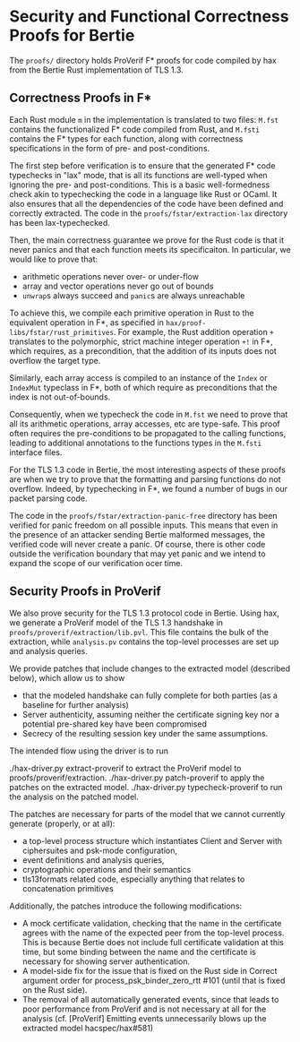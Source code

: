 # Security and Functional Correctness Proofs for Bertie

The `proofs/` directory holds ProVerif F\* proofs for code compiled by
hax from the Bertie Rust implementation of TLS 1.3.

## Correctness Proofs in F\*

Each Rust module `m` in the implementation is translated to two files:
`M.fst` contains the functionalized F\* code compiled from Rust, and
`M.fsti` contains the F\* types for each function, along with correctness
specifications in the form of pre- and post-conditions.

The first step before verification is to ensure that the generated F\* code
typechecks in "lax" mode, that is all its functions are well-typed when ignoring
the pre- and post-conditions. This is a basic well-formedness check akin
to typechecking the code in a language like Rust or OCaml. It also ensures
that all the dependencies of the code have been defined and correctly extracted.
The code in the `proofs/fstar/extraction-lax` directory has been lax-typechecked.

Then, the main correctness guarantee we prove for the Rust code is
that it never panics and that each function meets its specificaiton.
In particular, we would like to prove that:

- arithmetic operations never over- or under-flow
- array and vector operations never go out of bounds
- `unwrap`s always succeed and `panic`s are always unreachable

To achieve this, we compile each primitive operation in Rust to the
equivalent operation in F\*, as specified in
`hax/proof-libs/fstar/rust_primitives`. For example, the Rust
addition operation `+` translates to the polymorphic, strict machine
integer operation `+!` in F\*, which requires, as a precondition, that
the addition of its inputs does not overflow the target type.

Similarly, each array access is compiled to an instance of the `Index`
or `IndexMut` typeclass in F\*, both of which require as preconditions
that the index is not out-of-bounds.

Consequently, when we typecheck the code in `M.fst` we need to prove
that all its arithmetic operations, array accesses, etc are
type-safe. This proof often requires the pre-conditions to be
propagated to the calling functions, leading to additional annotations
to the functions types in the `M.fsti` interface files.

For the TLS 1.3 code in Bertie, the most interesting aspects of these
proofs are when we try to prove that the formatting and parsing functions
do not overflow. Indeed, by typechecking in F*, we found a number of
bugs in our packet parsing code.

The code in the `proofs/fstar/extraction-panic-free` directory has
been verified for panic freedom on all possible inputs. This means that
even in the presence of an attacker sending Bertie malformed messages,
the verified code will never create a panic. Of course, there is other
code outside the verification boundary that may yet panic and we intend
to expand the scope of our verification ocer time.

## Security Proofs in ProVerif

We also prove security for the TLS 1.3 protocol code in Bertie.
Using hax, we generate a ProVerif model of the TLS 1.3 handshake
in `proofs/proverif/extraction/lib.pvl`.  This file contains the bulk of the extraction,
while `analysis.pv` contains the top-level processes are set up and analysis queries.

We provide patches that include changes to the extracted model (described below), which allow us to show
* that the modeled handshake can fully complete for both parties (as a baseline for further analysis)
* Server authenticity, assuming neither the certificate signing key nor a potential pre-shared key have been compromised
* Secrecy of the resulting session key under the same assumptions.

The intended flow using the driver is to run

./hax-driver.py extract-proverif to extract the ProVerif model to proofs/proverif/extraction.
./hax-driver.py patch-proverif to apply the patches on the extracted model.
./hax-driver.py typecheck-proverif to run the analysis on the patched model.

The patches are necessary for parts of the model that we cannot currently generate (properly, or at all):
* a top-level process structure which instantiates Client and Server with ciphersuites and psk-mode configuration,
* event definitions and analysis queries,
* cryptographic operations and their semantics
* tls13formats related code, especially anything that relates to concatenation primitives

Additionally, the patches introduce the following modifications:
* A mock certificate validation, checking that the name in the certificate agrees with the name of the expected peer from the top-level process. This is because Bertie does not include full certificate validation at this time, but some binding between the name and the certificate is necessary for showing server authentication.
* A model-side fix for the issue that is fixed on the Rust side in Correct argument order for process_psk_binder_zero_rtt #101 (until that is fixed on the Rust side).
* The removal of all automatically generated events, since that leads to poor performance from ProVerif and is not necessary at all for the analysis (cf. [ProVerif] Emitting events unnecessarily blows up the extracted model hacspec/hax#581)
